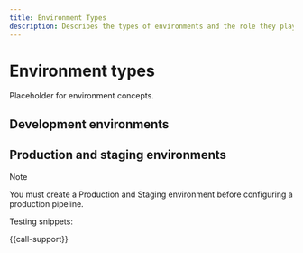 ```yaml
---
title: Environment Types
description: Describes the types of environments and the role they play during the development process.
---
```

# Environment types

Placeholder for environment concepts.

## Development environments

## Production and staging environments

>[!NOTE]
>
>You must create a Production and Staging environment before configuring a production pipeline.

Testing snippets:

{{call-support}}
